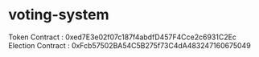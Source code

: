 # voting-system

Token Contract : 0xed7E3e02f07c187f4abdfD457F4Cce2c6931C2Ec
Election Contract : 0xFcb57502BA54C5B275f73C4dA483247160675049